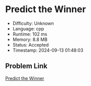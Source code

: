 # Predict the Winner

- Difficulty: Unknown
- Language: cpp
- Runtime: 102 ms
- Memory: 8.8 MB
- Status: Accepted
- Timestamp: 2024-09-13 01:48:03

## Problem Link
[Predict the Winner](https://leetcode.com/problems/predict-the-winner)

